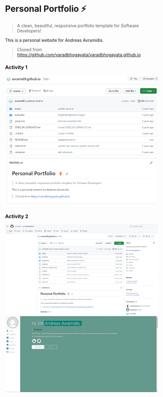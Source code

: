 # Personal Portfolio ⚡️ 
> A clean, beautiful, responsive portfolio template for Software Developers!

This is a personal website for Andreas Avramidis.

> Cloned from https://github.com/varadbhogayata/varadbhogayata.github.io

### Activity 1
![Screenshot](screenshots/activity1.png)
### Activity 2
![Screenshot](screenshots/activity2-1.png)
![Screenshot](screenshots/activity2-2.png)